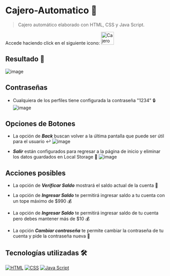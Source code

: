 # Cajero-Automatico 🏧

> Cajero automático elaborado con HTML, CSS y Java Script.

Accede haciendo click en el siguiente icono:
<a href="https://juanma010901.github.io/Cajero-Automatico/" target="_blank">
  <img src="/Resources/Logo.png" alt="Cajero Automático" width=40px height=40px>
</a>

## Resultado 🚀
![image](https://user-images.githubusercontent.com/119358374/216758867-8511d974-fe9d-4383-b0cb-20bd7e7f1ba5.png)

## Contraseñas

- Cualquiera de los perfiles tiene configurada la contraseña "1234" 🔒
![image](https://user-images.githubusercontent.com/119358374/216759144-b05f247d-c2c9-4e2a-bdb9-6abefb9051cb.png)

## Opciones de Botones

- La opción de **_Back_** buscan volver a la última pantalla que puede ser útil para el usuario ↩️
![image](https://user-images.githubusercontent.com/119358374/216759213-441e8f44-0170-404e-a6a2-dbc08f2eb12d.png)

- **_Salir_** están configurados para regresar a la página de inicio y eliminar los datos guardados en Local Storage 🔄
![image](https://user-images.githubusercontent.com/119358374/216759264-4b29553a-dc33-4d01-b3d9-c52f9a785863.png)

## Acciones posibles

- La opción de **_Verificar Saldo_** mostrará el saldo actual de la cuenta 💸


- La opción de **_Ingresar Saldo_** te permitirá ingresar saldo a tu cuenta con un tope máximo de $990 💰


- La opción de **_Ingresar Saldo_** te permitirá ingresar saldo de tu cuenta pero debes mantener más de $10 💰


- La opción **_Cambiar contraseña_** te permite cambiar la contraseña de tu cuenta y pide la contraseña nueva 🏧

## Tecnologías utilizadas 🛠️

[![HTML](https://img.shields.io/badge/HTML5-E34F26?style=for-the-badge&logo=html5&logoColor=white)](https://html.spec.whatwg.org/multipage/)
[![CSS](https://img.shields.io/badge/CSS3-1572B6?style=for-the-badge&logo=css3&logoColor=white)](https://drafts.csswg.org/)
[![Java Script](https://img.shields.io/badge/JavaScript-F7DF1E?style=for-the-badge&logo=javascript&logoColor=black)](https://developer.mozilla.org/es/docs/Web/JavaScript)
